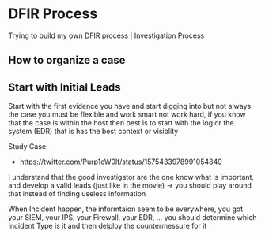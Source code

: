 # DFIR Process 

Trying to build my own DFIR process | Investigation Process
## How to organize a case



## Start with Initial Leads

Start with the first evidence you have and start digging into but not always the case you must be flexible and work smart not work hard, if you know that 
the case is within the host then best is to start with the log or the system (EDR) that is has the best context or visiblity
 
Study Case:
- <https://twitter.com/Purp1eW0lf/status/1575433978991054849> 


I understand that the good investigator are the one know what is important, and develop a valid leads (just like in the movie) -> you should play around that 
instead of finding useless information 

When Incident happen, the informtaion seem to be everywhere, you got your SIEM, your IPS, your Firewall, your EDR, ... you should determine which Incident 
Type is it and then delploy the countermessure for it


## 
